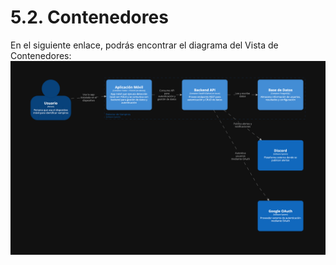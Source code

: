 # 5.2. Contenedores

En el siguiente enlace, podrás encontrar el diagrama del Vista de Contenedores:
![Vista de contenedores](structurizr-Container-001.png)
